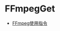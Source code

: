 # FFmpegGet

* [FFmpeg使用指令](https://github.com/wenchao8023/FFmpegGet/blob/master/FFmpeg-tutorial.md)
